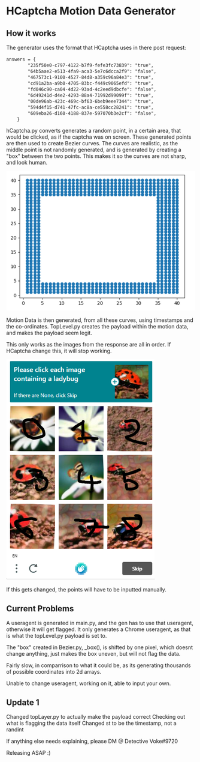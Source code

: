 # HCaptcha Motion Data Generator


## How it works

The generator uses the format that HCaptcha uses in there post request:
 
    answers = {
            "235f50e0-c797-4122-b7f9-fefe3fc73839": "true",
            "64b5aae2-e513-4fa9-aca3-5e7c6dcca2f9": "false",
            "467573c1-9100-4527-84d8-a359c96a84e3": "true",
            "cd91a2ba-a9b0-4705-83bc-f449c9065efd": "true",
            "fd046c90-ca04-4d22-93ad-4c2eed9dbcfe": "false",
            "6d49241d-d4e2-4293-88a4-71992d99099f": "true",
            "00de96ab-423c-469c-bf63-6beb9eee7344": "true",
            "594d4f15-d741-47fc-ac8a-ce558cc28241": "true",
            "609eba26-d160-4188-837e-597070b3e2cf": "false",
        }

hCaptcha.py converts generates a random point, in a certain area, that would be clicked, as if the captcha was on screen.
These generated points are then used to create Bezier curves. The curves are realistic, as the middle point is not randomly generated, and is generated by creating a "box" between the two points.
This makes it so the curves are not sharp, and look human.

![Points](https://github.com/detectivevoke/hcaptcha-motion-data/blob/main/images/points.PNG)

Motion Data is then generated, from all these curves, using timestamps and the co-ordinates. TopLevel.py creates the payload within the motion data, and makes the payload seem legit.

This only works as the images from the response are all in order. If HCaptcha change this, it will stop working.

![Keys](https://github.com/detectivevoke/hcaptcha-motion-data/blob/main/images/keypad.PNG)

If this gets changed, the points will have to be inputted manually.




## Current Problems

A useragent is generated in main.py, and the gen has to use that useragent, otherwise it will get flagged. It only generates a Chrome useragent, as that is what the topLevel.py payload is set to.

The "box" created in Bezier.py, _box(), is shifted by one pixel, which doesnt change anything, just makes the box uneven, but will not flag the data.

Fairly slow, in comparrison to what it could be, as its generating thousands of possible coordinates into 2d arrays.

Unable to change useragent, working on it, able to input your own.


## Update 1 

Changed topLayer.py to actually make the payload correct
Checking out what is flagging the data itself
Changed st to be the timestamp, not a randint


If anything else needs explaining, please DM @ Detective Voke#9720

Releasing ASAP :)
